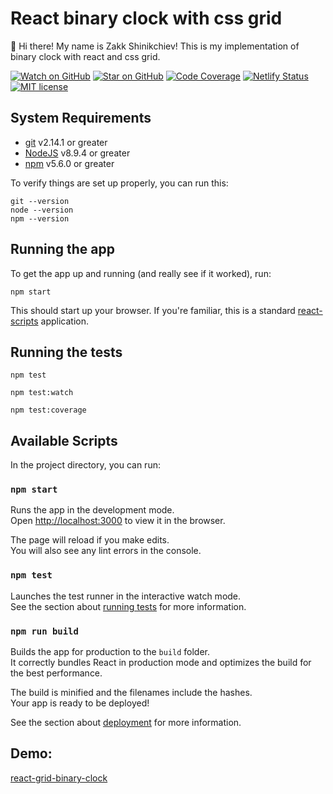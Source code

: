 # React binary clock with css grid

👋 Hi there! My name is Zakk Shinikchiev! This is my implementation of binary clock with react and css grid.

[![Watch on GitHub][github-watch-badge]][github-watch]
[![Star on GitHub][github-star-badge]][github-star]
[![Code Coverage][coverage-badge]][coverage]
[![Netlify Status][deploy-status]][deploys]
[![MIT license][license-badge]][license]

## System Requirements

* [git][git] v2.14.1 or greater
* [NodeJS][node] v8.9.4 or greater
* [npm][npm] v5.6.0 or greater

To verify things are set up properly, you can run this:

```
git --version
node --version
npm --version
```

## Running the app

To get the app up and running (and really see if it worked), run:

```shell
npm start
```

This should start up your browser. If you're familiar, this is a standard
[react-scripts](https://github.com/facebook/create-react-app) application.

## Running the tests

```shell
npm test
```

```shell
npm test:watch
```

```shell
npm test:coverage
```

## Available Scripts

In the project directory, you can run:

### `npm start`

Runs the app in the development mode.<br />
Open [http://localhost:3000](http://localhost:3000) to view it in the browser.

The page will reload if you make edits.<br />
You will also see any lint errors in the console.

### `npm test`

Launches the test runner in the interactive watch mode.<br />
See the section about [running tests](https://facebook.github.io/create-react-app/docs/running-tests) for more 
information.

### `npm run build`

Builds the app for production to the `build` folder.<br />
It correctly bundles React in production mode and optimizes the build for the best performance.

The build is minified and the filenames include the hashes.<br />
Your app is ready to be deployed!

See the section about [deployment](https://facebook.github.io/create-react-app/docs/deployment) for more information.

## Demo:

[react-grid-binary-clock](https://react-grid-binary-clock.netlify.com/)

[npm]: https://www.npmjs.com/
[node]: https://nodejs.org
[git]: https://git-scm.com/
[github-watch]: https://github.com/PeshoVurtoleta/react-binary-clock/watchers
[github-watch-badge]: https://img.shields.io/github/watchers/PeshoVurtoleta/react-binary-clock?style=social
[github-star-badge]: https://img.shields.io/github/stars/PeshoVurtoleta/react-binary-clock?style=social
[github-star]: https://github.com/PeshoVurtoleta/react-binary-clock/stargazers
[coverage-badge]: https://img.shields.io/codecov/c/github/PeshoVurtoleta/react-binary-clock.svg?style=flat-square
[coverage]: https://codecov.io/github/PeshoVurtoleta/react-binary-clock
[deploy-status]: https://api.netlify.com/api/v1/badges/89ba913c-e72a-4693-a329-7dc7d63b7717/deploy-status
[deploys]: https://app.netlify.com/sites/react-grid-binary-clock/deploys
[license]: https://github.com/PeshoVurtoleta/react-binary-clock/blob/master/LICENSE.txt
[license-badge]: https://img.shields.io/badge/license-MIT-brightgreen